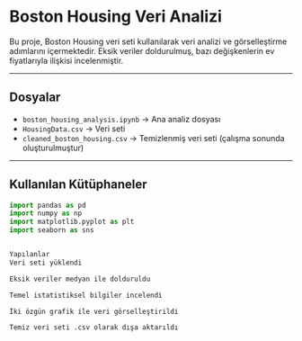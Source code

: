 # Boston Housing Veri Analizi

Bu proje, Boston Housing veri seti kullanılarak veri analizi ve görselleştirme adımlarını içermektedir. Eksik veriler doldurulmuş, bazı değişkenlerin ev fiyatlarıyla ilişkisi incelenmiştir.

---

## Dosyalar

- `boston_housing_analysis.ipynb` → Ana analiz dosyası
- `HousingData.csv` → Veri seti
- `cleaned_boston_housing.csv` → Temizlenmiş veri seti (çalışma sonunda oluşturulmuştur)

---

## Kullanılan Kütüphaneler

```python
import pandas as pd  
import numpy as np  
import matplotlib.pyplot as plt  
import seaborn as sns


Yapılanlar
Veri seti yüklendi

Eksik veriler medyan ile dolduruldu

Temel istatistiksel bilgiler incelendi

İki özgün grafik ile veri görselleştirildi

Temiz veri seti .csv olarak dışa aktarıldı
